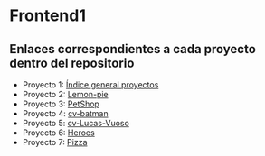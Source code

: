 # **Frontend1**

## Enlaces correspondientes a cada proyecto dentro del repositorio

- Proyecto 1: [Índice general proyectos](https://vuoso-l.github.io/Frontend1/indice/)
- Proyecto 2: [Lemon-pie](https://vuoso-l.github.io/Frontend1/lemon_pie/)
- Proyecto 3: [PetShop](https://vuoso-l.github.io/Frontend1/petShop/)
- Proyecto 4: [cv-batman](https://vuoso-l.github.io/Frontend1/cv_batman/)
- Proyecto 5: [cv-Lucas-Vuoso](https://vuoso-l.github.io/Frontend1/cv_Lucas_Vuoso/)
- Proyecto 6: [Heroes](https://vuoso-l.github.io/Frontend1/heroes/)
- Proyecto 7: [Pizza](https://vuoso-l.github.io/Frontend1/pizza/)

